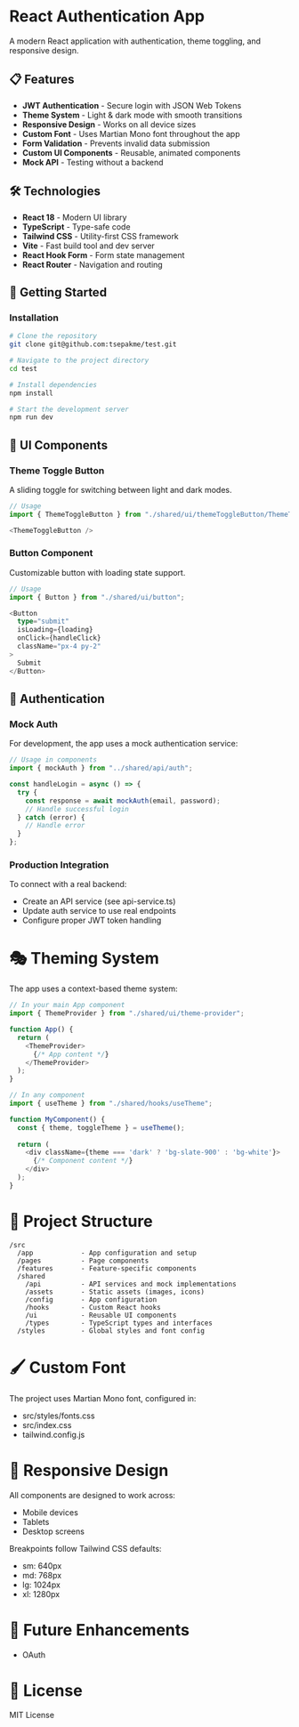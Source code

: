 # React Authentication App

A modern React application with authentication, theme toggling, and responsive design.

## 📋 Features

- **JWT Authentication** - Secure login with JSON Web Tokens
- **Theme System** - Light & dark mode with smooth transitions
- **Responsive Design** - Works on all device sizes
- **Custom Font** - Uses Martian Mono font throughout the app
- **Form Validation** - Prevents invalid data submission
- **Custom UI Components** - Reusable, animated components
- **Mock API** - Testing without a backend

## 🛠 Technologies

- **React 18** - Modern UI library
- **TypeScript** - Type-safe code
- **Tailwind CSS** - Utility-first CSS framework
- **Vite** - Fast build tool and dev server
- **React Hook Form** - Form state management
- **React Router** - Navigation and routing

## 🚀 Getting Started

### Installation

```bash
# Clone the repository
git clone git@github.com:tsepakme/test.git

# Navigate to the project directory
cd test

# Install dependencies
npm install

# Start the development server
npm run dev
```

## 🎨 UI Components

### Theme Toggle Button

A sliding toggle for switching between light and dark modes.

```typescript
// Usage
import { ThemeToggleButton } from "./shared/ui/themeToggleButton/ThemeToggleButton";

<ThemeToggleButton />
```

### Button Component

Customizable button with loading state support.

```typescript
// Usage
import { Button } from "./shared/ui/button";

<Button 
  type="submit" 
  isLoading={loading}
  onClick={handleClick}
  className="px-4 py-2"
>
  Submit
</Button>
```

## 🔑 Authentication

### Mock Auth

For development, the app uses a mock authentication service:

```typescript
// Usage in components
import { mockAuth } from "../shared/api/auth";

const handleLogin = async () => {
  try {
    const response = await mockAuth(email, password);
    // Handle successful login
  } catch (error) {
    // Handle error
  }
};
```

### Production Integration

To connect with a real backend:

- Create an API service (see api-service.ts)
- Update auth service to use real endpoints
- Configure proper JWT token handling

# 🎭 Theming System

The app uses a context-based theme system:

```typescript
// In your main App component
import { ThemeProvider } from "./shared/ui/theme-provider";

function App() {
  return (
    <ThemeProvider>
      {/* App content */}
    </ThemeProvider>
  );
}
```

```typescript
// In any component
import { useTheme } from "./shared/hooks/useTheme";

function MyComponent() {
  const { theme, toggleTheme } = useTheme();
  
  return (
    <div className={theme === 'dark' ? 'bg-slate-900' : 'bg-white'}>
      {/* Component content */}
    </div>
  );
}
```

# 📂 Project Structure

```
/src
  /app            - App configuration and setup
  /pages          - Page components
  /features       - Feature-specific components
  /shared
    /api          - API services and mock implementations
    /assets       - Static assets (images, icons)
    /config       - App configuration
    /hooks        - Custom React hooks
    /ui           - Reusable UI components
    /types        - TypeScript types and interfaces
  /styles         - Global styles and font config
  ```

# 🖌 Custom Font

The project uses Martian Mono font, configured in:

- src/styles/fonts.css
- src/index.css
- tailwind.config.js

# 📱 Responsive Design

All components are designed to work across:

- Mobile devices
- Tablets
- Desktop screens

Breakpoints follow Tailwind CSS defaults:

- sm: 640px
- md: 768px
- lg: 1024px
- xl: 1280px

# 🚧 Future Enhancements

- OAuth

# 📄 License

MIT License